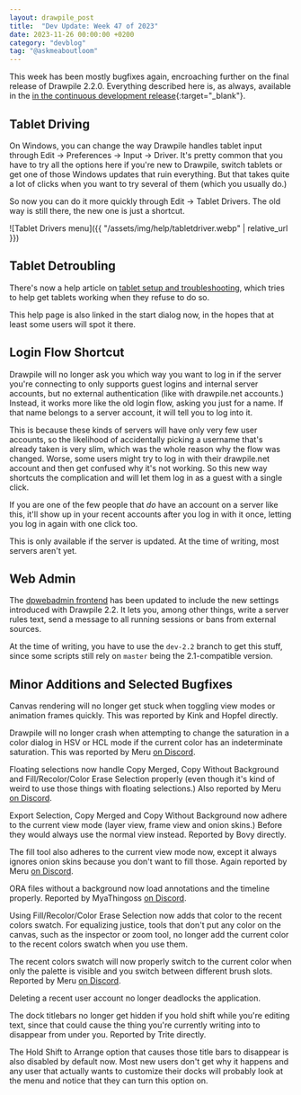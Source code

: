 ```yaml
---
layout: drawpile_post
title:  "Dev Update: Week 47 of 2023"
date: 2023-11-26 00:00:00 +0200
category: "devblog"
tag: "@askmeaboutloom"
---
```


This week has been mostly bugfixes again, encroaching further on the final release of Drawpile 2.2.0. Everything described here is, as always, available in the [in the continuous development release](https://github.com/drawpile/Drawpile/releases/tag/continuous){:target="_blank"}.

## Tablet Driving

On Windows, you can change the way Drawpile handles tablet input through Edit → Preferences → Input → Driver. It's pretty common that you have to try all the options here if you're new to Drawpile, switch tablets or get one of those Windows updates that ruin everything. But that takes quite a lot of clicks when you want to try several of them (which you usually do.)

So now you can do it more quickly through Edit → Tablet Drivers. The old way is still there, the new one is just a shortcut.

![Tablet Drivers menu]({{ "/assets/img/help/tabletdriver.webp" | relative_url }})

## Tablet Detroubling

There's now a help article on [tablet setup and troubleshooting](/help/tech/tablet), which tries to help get tablets working when they refuse to do so.

This help page is also linked in the start dialog now, in the hopes that at least some users will spot it there.

## Login Flow Shortcut

Drawpile will no longer ask you which way you want to log in if the server you're connecting to only supports guest logins and internal server accounts, but no external authentication (like with drawpile.net accounts.) Instead, it works more like the old login flow, asking you just for a name. If that name belongs to a server account, it will tell you to log into it.

This is because these kinds of servers will have only very few user accounts, so the likelihood of accidentally picking a username that's already taken is very slim, which was the whole reason why the flow was changed. Worse, some users might try to log in with their drawpile.net account and then get confused why it's not working. So this new way shortcuts the complication and will let them log in as a guest with a single click.

If you are one of the few people that *do* have an account on a server like this, it'll show up in your recent accounts after you log in with it once, letting you log in again with one click too.

<div class="notification">
    <span class="fa fa-circle-info"></span> This is only available if the server is updated. At the time of writing, most servers aren't yet.
</div>

## Web Admin

The [dpwebadmin frontend](https://github.com/drawpile/dpwebadmin) has been updated to include the new settings introduced with Drawpile 2.2. It lets you, among other things, write a server rules text, send a message to all running sessions or bans from external sources.

At the time of writing, you have to use the `dev-2.2` branch to get this stuff, since some scripts still rely on `master` being the 2.1-compatible version.

## Minor Additions and Selected Bugfixes

Canvas rendering will no longer get stuck when toggling view modes or animation frames quickly. This was reported by Kink and Hopfel directly.

Drawpile will no longer crash when attempting to change the saturation in a color dialog in HSV or HCL mode if the current color has an indeterminate saturation. This was reported by Meru [on Discord](https:/drawpile.net/discord).

Floating selections now handle Copy Merged, Copy Without Background and Fill/Recolor/Color Erase Selection properly (even though it's kind of weird to use those things with floating selections.) Also reported by Meru [on Discord](https:/drawpile.net/discord).

Export Selection, Copy Merged and Copy Without Background now adhere to the current view mode (layer view, frame view and onion skins.) Before they would always use the normal view instead. Reported by Bovy directly.

The fill tool also adheres to the current view mode now, except it always ignores onion skins because you don't want to fill those. Again reported by Meru [on Discord](https:/drawpile.net/discord).

ORA files without a background now load annotations and the timeline properly. Reported by MyaThingoss [on Discord](https:/drawpile.net/discord).

Using Fill/Recolor/Color Erase Selection now adds that color to the recent colors swatch. For equalizing justice, tools that don't put any color on the canvas, such as the inspector or zoom tool, no longer add the current color to the recent colors swatch when you use them.

The recent colors swatch will now properly switch to the current color when only the palette is visible and you switch between different brush slots. Reported by Meru [on Discord](https:/drawpile.net/discord).

Deleting a recent user account no longer deadlocks the application.

The dock titlebars no longer get hidden if you hold shift while you're editing text, since that could cause the thing you're currently writing into to disappear from under you. Reported by Trite directly.

The Hold Shift to Arrange option that causes those title bars to disappear is also disabled by default now. Most new users don't get why it happens and any user that actually wants to customize their docks will probably look at the menu and notice that they can turn this option on.
